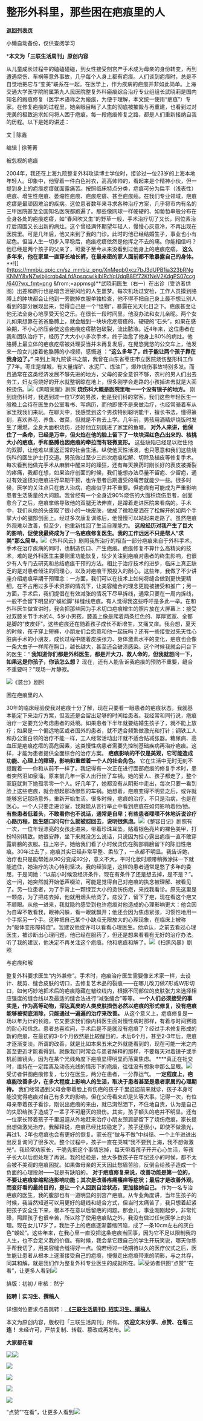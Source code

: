 # 整形外科里，那些困在疤痕里的人

[**返回列表页**](/gzh/三联生活周刊)

小懒自动备份，仅供查阅学习

***本文为「三联生活周刊」原创内容**  
  
  
从儿童成长过程中的磕磕碰碰，到女性接受剖宫产手术成为母亲的身份转变，再到遭遇烧伤、车祸等意外事故，几乎每个人身上都有疤痕。人们谈到疤痕时，总是不自觉地把它与“变美”联系在一起。在医学上，作为疾病的疤痕并非如此简单。上海交通大学医学院附属第九人民医院整复外科瘢痕综合治疗专业组组长武晓莉是国内知名的瘢痕修复（医学术语称之为瘢痕，为便于理解，本文统一使用“疤痕”）专家。在修复疤痕的过程里，她亲眼目睹了人生的彻底被摧毁与再重建，也看到过对完美的极致追求如何将人困于疤痕。每一段疤痕修复之路，都是人们重新接纳自我的历程。以下是她的讲述：  
  

文 | 陈鑫

编辑 | 徐菁菁

  

被忽视的疤痕

2004年，我还在上海九院整复外科攻读博士学位时，接诊过一位23岁的上海本地年轻人。印象中，他穿着一件白色衬衣，高高帅帅的，看起来是个精神小伙，但一提到身上的疤痕疙瘩就面露痛苦。按照临床特点分类，疤痕可分为扁平（浅表性）疤痕、增生性疤痕、萎缩性疤痕、疤痕疙瘩、甚至疤痕癌。在我们专业领域，疤痕疙瘩是最顽固难治的疾病。这位患者数年来寻求各种治疗方案，几乎将市内有名的三甲医院甚至全国知名医院都跑遍了。那些像网球一样硬硬的、如葡萄串般分布在全身各处的疤痕疙瘩，如“春风吹又生”的野草一般，手术治疗切了又长，同位素治疗后周围又长出新的病灶。这个曾经满怀期望年轻人，慢慢心灰意冷，不再出现在医院里。可是几年后，他又来到了我的门诊。此时的他已经结婚生子，事业也小有起色。但当人生一切步入平稳后，疤痕疙瘩依然是他挥之不去的痛。你能相信吗？他已经是两个孩子的父亲了，可妻子至今从来没看到过他身上的疤痕疙瘩。
**这么多年来，他在家里一直穿长袖长裤，在最亲密的家人面前都不敢暴露自己的身体。**
**![](https://mmbiz.qpic.cn/sz_mmbiz_png/XnMeqb0xcz7bJ3dUPB1ia323bRNgKNMY8vNZwibjicrqb4aLfdApsqcwIkibIRcYqUdqB8Ef72KfNeV2KdgPS07ccg/640?wx_fmt=png
&from;=appmsg)**武晓莉医生（右一）在出诊（受访者供图）出差和旅行也是暗含泄密风险的人生噩梦。每次机场过安检，工作人员摸到胳膊上的肿块都会让他到一旁脱掉衣服单独检查，他不得不把自己身上最不想让别人看到的部分展现出来，觉得自己是一个“怪物”，暴露在光天化日之下。疤痕甚至让他无法全身心地享受天伦之乐。在很长一段时间里，他没办法和女儿亲昵。两个女儿如果想靠在爸爸胳膊上，就会触到一块块疙疙瘩瘩的、硬硬的“石头”，如果在感染期，不小心挤压会使这些疤痕疙瘩脓包破裂，流出脓液。近4年来，这位患者在我和团队治疗下，经历了大大小小多次手术，终于治愈了他身上80%的病灶。他胳膊上最立体的疤痕疙瘩被处理妥当并未再复发后，在晃悠晃悠的公交车上，他发来一段女儿搂着他胳膊的小视频，感慨道
**：“这么多年了，终于能让两个孩子靠在我身边了。”**
来到上海九院读书之前，我曾在山东省枣庄市立医院烧伤整形科工作了7年。枣庄是煤城，有大量煤矿、水泥厂、炼油厂，爆炸烧伤事故特别多发。而且通常在这类经济发展不够先进的地方，父母的安全意识不够，农村的男人们出去务工，妇女将烧好的开水就整锅晾在地上，很多刚学会走路的小孩掉进去就是大面积烫伤。![](https://mmbiz.qpic.cn/mmbiz_png/c2Sib3Mp7pONIz6UXdDoIPicWm09RddouTSKYiaXCuOh4mGAicwrWzHXTqgootM59R4WKgBObfL2GFQvOskwXacrxQ/640?wx_fmt=png&from;=appmsg)《黑暗荣耀》剧照
**烧伤科大概是医院里唯一一个没有镜子的地方。**
刚到烧伤科时，我遇到过一位17岁的男孩，他是我们科的常客。我们这些年轻医生一般晚上会待在医生办公室看书、写病历，而他即使不是来做治疗，也经常骑着车从家里找我们来玩。在聊天中，我感觉到这个男孩特别聪明能干，擅长书法，懂得篆刻，喜欢养花、养鱼、做菜，但就是不肯去上学。几年前，男孩用酒精炉烧饭时发生了爆燃，全身大面积烧伤，还好他立刻跳进了家里的鱼塘。
**对外人来讲，他保住了一条命，已经是万幸，但火焰在他的脸上留下了一块块深红色凸出来的、核桃大小的疤痕，手和胳膊也因疤痕的牵拉而有轻微变形。**
这些缺陷已经足以拦住他的双脚，让他难以重返正常的社会生活。纵使他天性活泼，也只愿意和我们这些烧伤科的医生护士打交道。男孩做过至少三四次疤痕松解、切除及植皮等修复手术。每次看到他做完手术从麻醉中醒来时的躁狂，还有每天换药时刚长好的表皮被撕裂的疼痛，我都在想，如果治疗创面的时候，我们能想办法尽量不留疤、少留疤，通过有效途径对疤痕进行早期干预，也许患者后期遭受的痛苦就能少一些。很多时候，医学的关注点只在救人治病，疤痕似乎并不重要。但疤痕有可能成为严重影响患者生活质量的大问题。我曾经有一个全身近90%烧伤的大面积烧伤患者，创面愈合了之后，疤痕挛缩导致他的双腿无法伸直，是蹲着走进医院来看病的。手术中，我们从他的头皮取了很小的一块皮肤，做成了微粒皮洒在了松解开的如两个手掌大小的腿部创面上。经过多次康复训练后，他慢慢可以站起来走路了。虽然疤痕外观难以改善，但至少，他重新找回了生活自理能力。
**这段经历对我产生了巨大的影响，促使我最终成为了一名疤痕修复医生。我的工作远远不只是帮人“求美”那么简单。**![](https://mmbiz.qpic.cn/sz_mmbiz_png/XnMeqb0xcz7bJ3dUPB1ia323bRNgKNMY8tBO5CLgzvfUmvfTsdSLwhib3HKPvjITR8vPAXjBSJm3VP5TymCGuNpA/640?wx_fmt=png&from;=appmsg)《外科风云》剧照我所治疗的相当一部分疤痕来自于外科手术。手术在治疗疾病的同时，也制造伤口、产生疤痕。疤痕修复不算什么高精尖的技术，难的是外科医生主要侧重功能恢复，较少关注到疤痕对患者的终生影响，也很少有人专门去研究和总结疤痕干预的方法。相比于治疗技术的进步，临床上真正缺乏的是对患者倾注的同理心，以及对疤痕干预投入的耐心。这些年，我做了不少讲座介绍疤痕早期干预理念：一方面，我们可以在技术上如何将缝合做到更快更精细，在不占用过多手术资源的情况下，让美容缝合的理念更能被接受和推广；另一方面，手术后，我们提倡在有效减张的情况下尽早拆线，通常只要在一周内拆线，一般不会留下明显的“蜈蚣脚”样缝线疤痕。有人觉得我这些呼吁是多此一举。在和外科医生做宣讲时，我会把那些因为手术切口疤痕增生的照片放在大屏幕上：接受过双膝关节手术的4、5岁小男孩，膝盖上像是爬着两条红色的、厚厚宽宽、全都是脚的“皮皮虾”。这些疤痕还在随着孩子成长不断增生，又痛又痒。我会想，夏天的时候，孩子穿上短裤，小朋友们会愿意和他一起玩吗？还有一些接受过先天性心脏病手术的小朋友，成长过程中随着皮肤张力、身体激素水平的变化，疤痕也会像一条大虫子一样爬在胸口，越长越大，甚至还会破溃感染。这个时候我就会问台下的医生：“
**我知道你们都是外科医生，都是开大刀、救人命的，但我就想问一下，如果这是你孩子，你该怎么想？**
现在，还有人能告诉我疤痕的预防不重要，缝合不重要吗？”现场一片静寂。

![](https://mmbiz.qpic.cn/sz_mmbiz_jpg/XnMeqb0xcz7bJ3dUPB1ia323bRNgKNMY8iciaia6Cr98vch6r0pJs91vXPMqKibs6icjzWHAU0gY2RIoC0w1Fnn1FTxw/640?wx_fmt=jpeg&from;=appmsg)《装台》剧照

困在疤痕里的人

30年的临床经验使我对疤痕十分了解，现在只要看一眼患者的疤痕状态，我就基本能定下来治疗方案，但我还是会留出足够的时间给患者。我经常和同行说，疤痕治疗一定要充分考虑患者的处境。如果患者下半年就要结婚生孩子了，就不能上放疗；如果是一个偏远地区或者国外的患者，就不适合频繁做激光和打针；钢铁工人和办公室白领的治疗不能一样，工人经常活动出汗就不适合贴减张器。糖尿病、高血压是疤痕疙瘩的高危因素，这类慢性病患者需要先控制基础疾病再治疗疤痕。这样，才能为患者提供全面综合的治疗方案。
**疤痕影响的不仅是美观，它可能造成功能、心理上的障碍，影响和重塑着一个人的社会角色。**
它在生活中无时无刻不提醒着——你和从前不一样了。我记得有一次正在进行面部疤痕的修复手术时，患者突然泪如泉涌。原来前几年一家人出行出了车祸，她的爱人、孩子都走了，整个家庭就剩下她孤零零一个人。好几年了，她都没有从阴影中走出，每次只要一看到脸上这些疤痕，就会想起那场惨烈的车祸。她想着，疤痕变得不明显之后，或许就能够忘记那场意外，重新开始生活。很多时候，疤痕的治疗，不只是治病，也是在医心。一个人只要走进诊室，我就能从言行举止中看到疤痕在如何影响着他/她。
**有些患者低着头，不敢看你也不说话，通常是自卑；有些患者喋喋不休地诉说诊疗心路历程，医生随口问句什么就被怼回去，说明很焦虑。**![](https://mmbiz.qpic.cn/sz_mmbiz_png/XnMeqb0xcz7bJ3dUPB1ia323bRNgKNMY8xcS3MyrkvfnT6mwqu7N6BjibIzUuYXHwCrwb0HxmWBmagAOia2QjJ6Rg/640?wx_fmt=png&from;=appmsg)《整容日记》剧照有一次，一位年轻漂亮的女孩走进来，带着珍珠耳坠，贴着银色亮片的裸色美甲，打扮特别精致。她很安静，坐下来就没怎么说话，只说因为担心露出疤痕一直不敢穿露肩膀的衣服。拉上帘子，她给我们看了小时候烫伤在胸部肩膀留下的陈旧性疤痕。30年过去了，疤痕其实已经非常平整、柔软了，一点都不明显。我告诉她，治疗也只是能帮她从90分变成92分，意义不大，平时化妆时顺带稍微涂抹一下就能遮住，她治疗的决心特别坚决。我的经验是，这样的患者通常是憋了多年的委屈，于是问她：“以前小时候没经济条件，现在有条件了还是想去掉，是不是？”。这一问，她突然就开始低声啜泣，可能是觉得自己对疤痕的执念被理解、被看见了。另一位患者，为了手背上一颗绿豆大小的烫伤伤疤，来找我看诊。原先这里是一颗痣，为了把痣去掉，他就用烟头给烫了。痣没了，留下了疤，现在看这个疤又不顺眼。从他一进来，我就隐约感受到也许疤痕对他造成的心理影响更大：他会因为自卑不敢看我，眼神闪躲，看一眼就飘开；他还会因为焦虑紧张，习惯性地用一个手抠另一个手。这种把自己某个小缺点无限放大的心理现象，在临床上被称为“躯体变形障碍症”。我建议他或许可以看看心理医生。他承认，之前去看过心理医生，被诊断出心理问题，他已经在服药了，但还是想来看看有无好的治疗办法。听了我的建议，他决定不再关注这个疤痕。他和疤痕和解了。![](https://mmbiz.qpic.cn/sz_mmbiz_jpg/XnMeqb0xcz7bJ3dUPB1ia323bRNgKNMY8PujKPR2hEuNAocY5mHfmLrAJzcS2w0aq6nY0N6cCpxLP5HfA4l09Kw/640?wx_fmt=jpeg&from;=appmsg)《扫黑风暴》剧照

与疤痕和解

整复外科要求医生“内外兼修”。手术时，疤痕治疗医生需要像艺术家一样，去设计、裁剪、缝合皮肤的切口，去修复艺术品的裂痕——在哪儿改刀做Z形或W形切口，如何巧妙地把术后的疤痕隐藏在皱纹线内，根据不同部位的皮肤张力来选择相应强度的缝合线以及最适的缝合法进行“减张缝合”等等。
**一个人们必须接受的事实是，作为高等动物，深达真皮的人类皮肤损伤必然以疤痕的形式修复，没有疤痕能够被彻底消除，只能通过一遍遍的治疗来改善。**
从这个意义上，疤痕修复是一场以年为计的长跑，它又要求我们像内科医生面对慢性病时那样，有着与时间赛跑的耐心和信念。患者总喜欢问，手术后是不是就没有疤痕了？经过手术修复形成的新的疤痕，在最初的3-6个月依然是比较醒目的，术后6个月，甚至2-3年后，疤痕才逐渐变淡。所谓的改善，就是比如本来五米之外就能看到的，现在可能一米之内甚至更近才能看得到。就像我们时常会与患者解释的那样，不要每天对着镜子或手机前置镜头，因为在某个光线角度下疤痕显得明显而落寞焦虑。
****真正在社交时，维持在一定距离及动态光线的情形下的疤痕，往往没有想象中那么显眼。![](https://mmbiz.qpic.cn/sz_mmbiz_png/XnMeqb0xcz7bJ3dUPB1ia323bRNgKNMY8Nia7aOiaiaIxBLds8mxsuibYnhLSIHNqSbRp2WToO9ZFADlxdGNoXevmXA/640?wx_fmt=png&from;=appmsg)受访者供图疤痕修复，七分在医生，两分在患者，一分靠运气。
**一定程度上，疤痕能改善多少，在多大程度上影响人的生活，取决于患者甚至是患者家属的心理期待。**
我们经常遇到父母会带着脸上有伤疤的孩子千里迢迢前来就诊，孩子本身可能没觉得疤痕对自己有多大的影响，但在父母看来却是头等大事。记得一次，有位母亲带着孩子看诊，刚说出疤痕的来由，就已潸然泪下，不住地自责，认为是自己的失职给孩子造成了一辈子不可磨灭的损伤。其实，孩子额头的疤并不明显。还有一位家长带着孩子千里迢迢从外地赶来治疗小朋友颈肩部留下了烧伤疤痕，家长提出想做激光治疗。我解释说，疤痕已经比较稳定了，孩子还很小，即使不做激光，再过1、2年也疤痕也会有更好的恢复。家长在“做与不做”中纠结、一个上午进进出出反复询问了很多次。整个过程中，孩子一直在哭喊“我不要到上海，我不想做激光”。我经常劝家长，干脆先把这个事情忘掉，每天带着孩子开开心心生活，等孩子长大以后想处理了再说。我的经验是，绝大多数孩子在年纪还小的时候，都不太会被不美观的疤痕困扰。如果做母亲的天天因此愁眉苦脸，反倒会给孩子造成一个负面的心理投射——我是有缺陷的。
**对于疤痕修复来说，改善功能是第一位的，不要让疤痕挛缩粘连影响功能；其次是改善疼痛瘙痒等症状；最后才是改善外观，而变好看的最终目的，是让一个人回到自洽状态，更加接纳自己。**
作为一名专治疤痕的医生，我的腹部也有一道明显的剖宫产疤痕。从专业角度讲，当年生孩子的时候，我当然知道可以用更好的缝线和缝合方式，但当时太痛苦了，我只想着赶紧把孩子安全生下来，根本不在意以后留疤的问题。那会儿，事业刚刚起步，非常忙碌，照顾孩子也很辛苦，所以除了使用疤痕贴之外，我没有做过任何医学上的处理。现在女儿17岁了，我肚子上的疤痕逐渐萎缩凹陷，成了一条10cm左右的灰白色“蜈蚣”。这些年来，在我心里一直没把这条疤痕当回事，因为它不足以限制我的人生，也不会定义我的价值。有时候，我会拿它跟自己的学生开玩笑说，哪天你练手帮我切了，用美容缝合缝得好一点。倘若经过一场期待以久的医疗仪式之后，医生能让患者从根本上逐渐接受自己的疤痕，慢慢走出疤痕带来的阴影，与之共存，同其和解，就是我们作为整复外科专业医生的成就所在。![](https://mmbiz.qpic.cn/sz_mmbiz_png/XnMeqb0xcz7bJ3dUPB1ia323bRNgKNMY8gEM5iczwGKMpEBFnJlX9fINBsseZtDIu4tFIK2K2qNhgF2xbiaaqxG9A/640?wx_fmt=png&from;=appmsg)受访者供图“点赞”“在看”，让更多人看到![](https://mmbiz.qpic.cn/mmbiz_gif/c2Sib3Mp7pON9hkSZwdTibRHNZSMPyiapUCHJwlyoZVBC3SfmPmF0VKjkm3NiaToQloHFJ6icyicqZnqgXp6pSQJt5gg/640?wx_fmt=gif&from;=appmsg&wxfrom;=5&wx;_lazy=1&tp;=webp)  
  
  
  
  
  

排版：初初 / 审核：然宁

  
 **招聘｜实习生、撰稿人**  

详细岗位要求点击跳转：[
**《三联生活周刊》招实习生、撰稿人**](http://mp.weixin.qq.com/s?__biz=MTc5MTU3NTYyMQ==&mid=2651136871&idx=3&sn=f1c0777fe9d31881e5dfca68ebc2937f&chksm=5907324d6e70bb5b3546dfe1c7b31b5fe05664bebbf36356ba9a1a352e0678444cad62875ad4&scene=21#wechat_redirect)

本文为原创内容，版权归「三联生活周刊」所有。 **欢迎文末分享、点赞、在看三连！**
未经许可，严禁复制、转载、篡改或再发布。![](https://mmbiz.qpic.cn/sz_mmbiz_png/Gg7Qtoh7Aic9ZTmAdCc80b4nD7xicgPt863QWU7oNswDx19XrjfTtSl8QwatY2EEZGuNd1WRRiapDZjcDhTnNYmBg/640?wx_fmt=other&wxfrom;=5&wx;_lazy=1&wx;_co=1&retryload;=1&tp;=webp)

 **大家都在看**

  

[![](https://mmbiz.qpic.cn/mmbiz_jpg/c2Sib3Mp7pOPsibCm70QXdSW6w1xWuvBvRNcq2OK9RwfhRwzDL1UJ72cuDfPHyqQdU28pekxBib0peXFiaSKKKOskQ/640?wx_fmt=other&from;=appmsg&wxfrom;=5&wx;_lazy=1&wx;_co=1&tp;=webp)](http://mp.weixin.qq.com/s?__biz=MTc5MTU3NTYyMQ==&mid=2651366286&idx=1&sn=5dc1dfadb078daf5163ce99c06934a74&chksm=590ab2a46e7d3bb2410ffe27d0cd8ccd84922b44c4391965067c90ae129938db6c24a5a23848&scene=21#wechat_redirect)[![](https://mmbiz.qpic.cn/mmbiz_jpg/c2Sib3Mp7pONIz6UXdDoIPicWm09RddouT77Cu3NGZPichcJt2BubpsIzLC28E5ZicQLAhFe9ViaicZyklH8u1dk6Kqw/640?wx_fmt=other&from;=appmsg&tp;=webp&wxfrom;=5&wx;_lazy=1&wx;_co=1)](http://mp.weixin.qq.com/s?__biz=MTc5MTU3NTYyMQ==&mid=2651369310&idx=2&sn=1ac22fa2ff32f8970e0b4f2d5d964ecb&chksm=590abe746e7d376259de3a10751d96c6facba4b6d3f345761356eec29a239d5c3fb37283c72d&scene=21#wechat_redirect)

[![](https://mmbiz.qpic.cn/mmbiz_jpg/c2Sib3Mp7pOM3PoSoByxNxZvtasYnQIfX7D3Ac7jFtZdz8Rfyia4dxZtbc769BfQwnia8obADfYSZDHfyPnbicoFCw/640?wx_fmt=jpeg&from;=appmsg)](http://mp.weixin.qq.com/s?__biz=MTc5MTU3NTYyMQ==&mid=2651370602&idx=1&sn=ac4a6d67008e73c2a3d7c896b7ac9492&chksm=590aa5406e7d2c567c07850863b7115c20cd523b1637730fabb47450e5194171827b7e183707&scene=21#wechat_redirect)

  
![](https://mmbiz.qpic.cn/sz_mmbiz_png/Gg7Qtoh7Aic9ZTmAdCc80b4nD7xicgPt86k1kgpU51hWCHjV92ryhVW35PLCvLhxLw9XDhXjgeDyZhHSx5EbRcfg/640?wx_fmt=other&wxfrom;=5&wx;_lazy=1&wx;_co=1&retryload;=1&tp;=webp)  

[![](https://mmbiz.qpic.cn/mmbiz_jpg/c2Sib3Mp7pOPmcR8K9SFPg0JhMVeP47KM6ic1GqXmR72Rkj44rLHumZZ0OThUjCWHuNKicjyvLWqJBUOiaJic1OcdTQ/640?wx_fmt=other&from;=appmsg&wxfrom;=5&wx;_lazy=1&wx;_co=1&tp;=webp)]()

[![](https://mmbiz.qpic.cn/mmbiz_jpg/c2Sib3Mp7pOPRRic6R8dvynVQIgxSP5Y1PMRSGibdkjX8eia7nOBAGicP9lNQAIGDOMiciaDCKsNXYr13Owv2CbpP4H3w/640?wx_fmt=other&wxfrom;=5&wx;_lazy=1&wx;_co=1&tp;=webp)]()

  
  
“点赞”“在看”，让更多人看到![](https://mmbiz.qpic.cn/mmbiz_gif/c2Sib3Mp7pON9hkSZwdTibRHNZSMPyiapUCHJwlyoZVBC3SfmPmF0VKjkm3NiaToQloHFJ6icyicqZnqgXp6pSQJt5gg/640?wx_fmt=gif&from;=appmsg&wxfrom;=5&wx;_lazy=1&tp;=webp)

